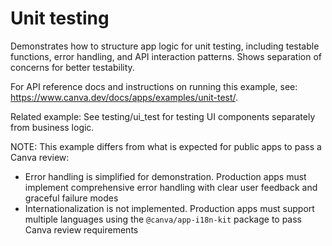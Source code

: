 # Unit testing

Demonstrates how to structure app logic for unit testing, including testable functions, error handling, and API interaction patterns. Shows separation of concerns for better testability.

For API reference docs and instructions on running this example, see: https://www.canva.dev/docs/apps/examples/unit-test/.

Related example: See testing/ui_test for testing UI components separately from business logic.

NOTE: This example differs from what is expected for public apps to pass a Canva review:

- Error handling is simplified for demonstration. Production apps must implement comprehensive error handling with clear user feedback and graceful failure modes
- Internationalization is not implemented. Production apps must support multiple languages using the `@canva/app-i18n-kit` package to pass Canva review requirements
